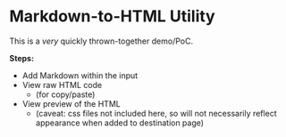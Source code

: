 # Markdown-to-HTML Utility

This is a _very_ quickly thrown-together demo/PoC.

**Steps:**

- Add Markdown within the input
- View raw HTML code
  - (for copy/paste)
- View preview of the HTML
  - (caveat: css files not included here, so will not necessarily reflect appearance when added to destination page)
